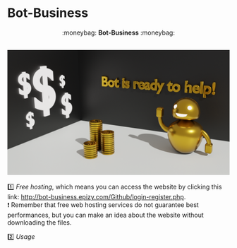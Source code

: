 # Bot-Business
<p align="center">:moneybag: <b>Bot-Business</b> :moneybag:</p>
<br>
<img src="https://github.com/TaviFurdui/Bot-Business/blob/main/botBackground.png">
<br>

:one: <i>Free hosting</i>, which means you can access the website by clicking this link: http://bot-business.epizy.com/Github/login-register.php.
<br>
:heavy_exclamation_mark: Remember that free web hosting services do not guarantee best performances, but you can make an idea about the website without downloading the files.
<br>

:two: <i>Usage</i>

